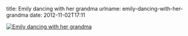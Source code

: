 title: Emily dancing with her grandma
urlname: emily-dancing-with-her-grandma
date: 2012-11-02T17:11

[![Emily dancing with her grandma](https://dl.dropboxusercontent.com/s/57sa1iqc2el8d6o/20121102-em-grandma.jpg)](http://instagram.com/p/Rix7RYrl87/)